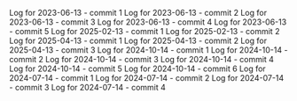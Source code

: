 Log for 2023-06-13 - commit 1
Log for 2023-06-13 - commit 2
Log for 2023-06-13 - commit 3
Log for 2023-06-13 - commit 4
Log for 2023-06-13 - commit 5
Log for 2025-02-13 - commit 1
Log for 2025-02-13 - commit 2
Log for 2025-04-13 - commit 1
Log for 2025-04-13 - commit 2
Log for 2025-04-13 - commit 3
Log for 2024-10-14 - commit 1
Log for 2024-10-14 - commit 2
Log for 2024-10-14 - commit 3
Log for 2024-10-14 - commit 4
Log for 2024-10-14 - commit 5
Log for 2024-10-14 - commit 6
Log for 2024-07-14 - commit 1
Log for 2024-07-14 - commit 2
Log for 2024-07-14 - commit 3
Log for 2024-07-14 - commit 4
